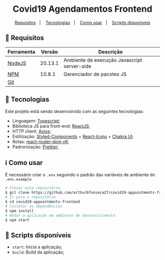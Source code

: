 <h1 align="center">
  Covid19 Agendamentos Frontend
</h1>

<p align="center">
  <a href="#memo-requisitos">Requisitos</a>&nbsp;&nbsp;&nbsp;|&nbsp;&nbsp;&nbsp;
  <a href="#rocket-tecnologias">Tecnologias</a>&nbsp;&nbsp;&nbsp;|&nbsp;&nbsp;&nbsp;
  <a href="#information_source-como-usar">Como usar</a>&nbsp;&nbsp;&nbsp;|&nbsp;&nbsp;&nbsp;
  <a href="#scroll-scripts-disponíveis">Scripts disponíveis</a>
</p>


## :memo: Requisitos

| Ferramenta| Versão  | Descrição                                    |
|-----------|---------|----------------------------------------------|
| [NodeJS](https://nodejs.org/en/)              | 20.13.1 | Ambiente de execução Javascript server-side  |
| [NPM](https://yarnpkg.com/)                 | 10.8.1 | Gerenciador de pacotes JS                    |
| [Git](https://git-scm.com/)           | | |


## :rocket: Tecnologias

Este projeto está sendo desenvolvido com as seguintes tecnologias:

-  Linguagem: [Typescript](https://www.typescriptlang.org/);
-  Biblioteca JS para front-end: [ReactJS](https://reactjs.org/);
-  HTTP client: [Axios](https://github.com/axios/axios);
-  Estilização: [Styled-Components](https://www.styled-components.com/) + [React-Icons](https://react-icons.github.io/react-icons/) + [Chakra UI](https://v2.chakra-ui.com/);
-  Rotas: [react-router-dom v6](https://reactrouter.com/docs/en/v6/getting-started/overview);
-  Padronização:  [Prettier](https://prettier.io/);

## :information_source: Como usar

É necessário criar o ```.env``` seguindo o padrão das variáveis de ambiente do ```.env.example```

```bash
# Clonar este repositório
$ git clone https://github.com/arthurbfonseca27/covid19-appointments-frontend.git
# Ir para o repositório
$ cd covid19-appointments-frontend
# Instalar as dependências
$ npm install
# Rodar a aplicação em ambiente de desenvolvimento
$ npm start
```
## :scroll: Scripts disponíveis

- `start`: Inicia a aplicação;
- `build`: Build da aplicação;
